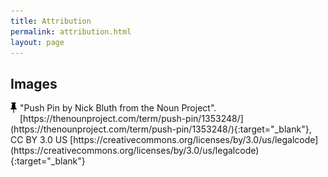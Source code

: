 ```yaml
---
title: Attribution
permalink: attribution.html
layout: page
---
```


## Images

<img src="/assets/img/pin.png" alt="pinned news" style="width: 10px; float: left; margin-right: 5px;"/>
"Push Pin by Nick Bluth from the Noun Project". [https://thenounproject.com/term/push-pin/1353248/](https://thenounproject.com/term/push-pin/1353248/){:target="_blank"}, CC BY 3.0 US [https://creativecommons.org/licenses/by/3.0/us/legalcode](https://creativecommons.org/licenses/by/3.0/us/legalcode){:target="_blank"}

